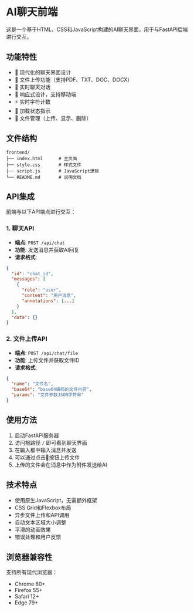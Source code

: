 # AI聊天前端

这是一个基于HTML、CSS和JavaScript构建的AI聊天界面，用于与FastAPI后端进行交互。

## 功能特性

- 🎨 现代化的聊天界面设计
- 📁 文件上传功能（支持PDF、TXT、DOC、DOCX）
- 💬 实时聊天对话
- 📱 响应式设计，支持移动端
- ⚡ 实时字符计数
- 🔄 加载状态指示
- 📎 文件管理（上传、显示、删除）

## 文件结构

```
frontend/
├── index.html      # 主页面
├── style.css       # 样式文件
├── script.js       # JavaScript逻辑
└── README.md       # 说明文档
```

## API集成

前端与以下API端点进行交互：

### 1. 聊天API
- **端点**: `POST /api/chat`
- **功能**: 发送消息并获取AI回复
- **请求格式**: 
```json
{
  "id": "chat_id",
  "messages": [
    {
      "role": "user",
      "content": "用户消息",
      "annotations": [...]
    }
  ],
  "data": {}
}
```

### 2. 文件上传API
- **端点**: `POST /api/chat/file`
- **功能**: 上传文件并获取文件ID
- **请求格式**:
```json
{
  "name": "文件名",
  "base64": "base64编码的文件内容",
  "params": "文件参数JSON字符串"
}
```

## 使用方法

1. 启动FastAPI服务器
2. 访问根路径 `/` 即可看到聊天界面
3. 在输入框中输入消息并发送
4. 可以通过点击📎按钮上传文件
5. 上传的文件会在消息中作为附件发送给AI

## 技术特点

- 使用原生JavaScript，无需额外框架
- CSS Grid和Flexbox布局
- 异步文件上传和API调用
- 自动文本区域大小调整
- 平滑的动画效果
- 错误处理和用户反馈

## 浏览器兼容性

支持所有现代浏览器：
- Chrome 60+
- Firefox 55+
- Safari 12+
- Edge 79+
